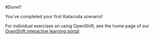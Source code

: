 #Done!!

You've completed your first Katacoda scenario!

For individual exercises on using OpenShift, see the home page of our [OpenShift interactive learning portal](https://learn.openshift.com)
